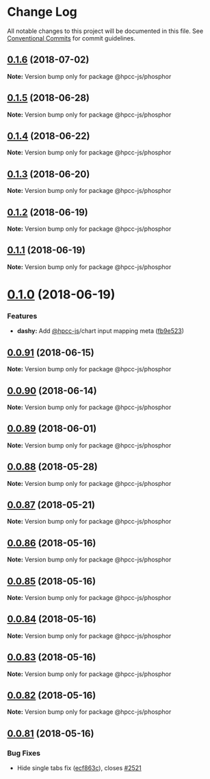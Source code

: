 # Change Log

All notable changes to this project will be documented in this file.
See [Conventional Commits](https://conventionalcommits.org) for commit guidelines.

<a name="0.1.6"></a>
## [0.1.6](https://github.com/hpcc-systems/Visualization/compare/@hpcc-js/phosphor@0.1.5...@hpcc-js/phosphor@0.1.6) (2018-07-02)




**Note:** Version bump only for package @hpcc-js/phosphor

<a name="0.1.5"></a>
## [0.1.5](https://github.com/hpcc-systems/Visualization/compare/@hpcc-js/phosphor@0.1.4...@hpcc-js/phosphor@0.1.5) (2018-06-28)




**Note:** Version bump only for package @hpcc-js/phosphor

<a name="0.1.4"></a>
## [0.1.4](https://github.com/hpcc-systems/Visualization/compare/@hpcc-js/phosphor@0.1.3...@hpcc-js/phosphor@0.1.4) (2018-06-22)




**Note:** Version bump only for package @hpcc-js/phosphor

<a name="0.1.3"></a>
## [0.1.3](https://github.com/hpcc-systems/Visualization/compare/@hpcc-js/phosphor@0.1.2...@hpcc-js/phosphor@0.1.3) (2018-06-20)




**Note:** Version bump only for package @hpcc-js/phosphor

<a name="0.1.2"></a>
## [0.1.2](https://github.com/hpcc-systems/Visualization/compare/@hpcc-js/phosphor@0.1.1...@hpcc-js/phosphor@0.1.2) (2018-06-19)




**Note:** Version bump only for package @hpcc-js/phosphor

<a name="0.1.1"></a>
## [0.1.1](https://github.com/hpcc-systems/Visualization/compare/@hpcc-js/phosphor@0.1.0...@hpcc-js/phosphor@0.1.1) (2018-06-19)




**Note:** Version bump only for package @hpcc-js/phosphor

<a name="0.1.0"></a>
# [0.1.0](https://github.com/hpcc-systems/Visualization/compare/@hpcc-js/phosphor@0.0.91...@hpcc-js/phosphor@0.1.0) (2018-06-19)


### Features

* **dashy:** Add [@hpcc-js](https://github.com/hpcc-js)/chart input mapping meta ([fb9e523](https://github.com/hpcc-systems/Visualization/commit/fb9e523))




<a name="0.0.91"></a>
## [0.0.91](https://github.com/hpcc-systems/Visualization/compare/@hpcc-js/phosphor@0.0.90...@hpcc-js/phosphor@0.0.91) (2018-06-15)




**Note:** Version bump only for package @hpcc-js/phosphor

<a name="0.0.90"></a>
## [0.0.90](https://github.com/hpcc-systems/Visualization/compare/@hpcc-js/phosphor@0.0.89...@hpcc-js/phosphor@0.0.90) (2018-06-14)




**Note:** Version bump only for package @hpcc-js/phosphor

<a name="0.0.89"></a>
## [0.0.89](https://github.com/hpcc-systems/Visualization/compare/@hpcc-js/phosphor@0.0.88...@hpcc-js/phosphor@0.0.89) (2018-06-01)




**Note:** Version bump only for package @hpcc-js/phosphor

<a name="0.0.88"></a>
## [0.0.88](https://github.com/hpcc-systems/Visualization/compare/@hpcc-js/phosphor@0.0.87...@hpcc-js/phosphor@0.0.88) (2018-05-28)




**Note:** Version bump only for package @hpcc-js/phosphor

<a name="0.0.87"></a>
## [0.0.87](https://github.com/hpcc-systems/Visualization/compare/@hpcc-js/phosphor@0.0.86...@hpcc-js/phosphor@0.0.87) (2018-05-21)




**Note:** Version bump only for package @hpcc-js/phosphor

<a name="0.0.86"></a>
## [0.0.86](https://github.com/hpcc-systems/Visualization/compare/@hpcc-js/phosphor@0.0.85...@hpcc-js/phosphor@0.0.86) (2018-05-16)




**Note:** Version bump only for package @hpcc-js/phosphor

<a name="0.0.85"></a>
## [0.0.85](https://github.com/hpcc-systems/Visualization/compare/@hpcc-js/phosphor@0.0.84...@hpcc-js/phosphor@0.0.85) (2018-05-16)




**Note:** Version bump only for package @hpcc-js/phosphor

<a name="0.0.84"></a>
## [0.0.84](https://github.com/hpcc-systems/Visualization/compare/@hpcc-js/phosphor@0.0.83...@hpcc-js/phosphor@0.0.84) (2018-05-16)




**Note:** Version bump only for package @hpcc-js/phosphor

<a name="0.0.83"></a>
## [0.0.83](https://github.com/hpcc-systems/Visualization/compare/@hpcc-js/phosphor@0.0.82...@hpcc-js/phosphor@0.0.83) (2018-05-16)




**Note:** Version bump only for package @hpcc-js/phosphor

<a name="0.0.82"></a>
## [0.0.82](https://github.com/hpcc-systems/Visualization/compare/@hpcc-js/phosphor@0.0.81...@hpcc-js/phosphor@0.0.82) (2018-05-16)




**Note:** Version bump only for package @hpcc-js/phosphor

<a name="0.0.81"></a>
## [0.0.81](https://github.com/hpcc-systems/Visualization/compare/@hpcc-js/phosphor@0.0.80...@hpcc-js/phosphor@0.0.81) (2018-05-16)


### Bug Fixes

*  Hide single tabs fix ([ecf863c](https://github.com/hpcc-systems/Visualization/commit/ecf863c)), closes [#2521](https://github.com/hpcc-systems/Visualization/issues/2521)
